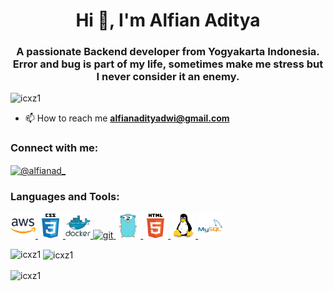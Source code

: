 <h1 align="center">Hi 👋, I'm Alfian Aditya</h1>
<h3 align="center">A passionate Backend developer from Yogyakarta Indonesia. Error and bug is part of my life, sometimes make me stress but I never consider it an enemy.</h3>

<p align="left"> <img src="https://komarev.com/ghpvc/?username=icxz1&label=Profile%20views&color=0e75b6&style=flat" alt="icxz1" /> </p>

- 📫 How to reach me **alfianadityadwi@gmail.com**

<h3 align="left">Connect with me:</h3>
<p align="left">
<a href="https://twitter.com/@alfianad_" target="blank"><img align="center" src="https://raw.githubusercontent.com/rahuldkjain/github-profile-readme-generator/master/src/images/icons/Social/twitter.svg" alt="@alfianad_" height="30" width="40" /></a>
</p>

<h3 align="left">Languages and Tools:</h3>
<p align="left"> <a href="https://aws.amazon.com" target="_blank" rel="noreferrer"> <img src="https://raw.githubusercontent.com/devicons/devicon/master/icons/amazonwebservices/amazonwebservices-original-wordmark.svg" alt="aws" width="40" height="40"/> </a> <a href="https://www.w3schools.com/css/" target="_blank" rel="noreferrer"> <img src="https://raw.githubusercontent.com/devicons/devicon/master/icons/css3/css3-original-wordmark.svg" alt="css3" width="40" height="40"/> </a> <a href="https://www.docker.com/" target="_blank" rel="noreferrer"> <img src="https://raw.githubusercontent.com/devicons/devicon/master/icons/docker/docker-original-wordmark.svg" alt="docker" width="40" height="40"/> </a> <a href="https://git-scm.com/" target="_blank" rel="noreferrer"> <img src="https://www.vectorlogo.zone/logos/git-scm/git-scm-icon.svg" alt="git" width="40" height="40"/> </a> <a href="https://golang.org" target="_blank" rel="noreferrer"> <img src="https://raw.githubusercontent.com/devicons/devicon/master/icons/go/go-original.svg" alt="go" width="40" height="40"/> </a> <a href="https://www.w3.org/html/" target="_blank" rel="noreferrer"> <img src="https://raw.githubusercontent.com/devicons/devicon/master/icons/html5/html5-original-wordmark.svg" alt="html5" width="40" height="40"/> </a> <a href="https://www.linux.org/" target="_blank" rel="noreferrer"> <img src="https://raw.githubusercontent.com/devicons/devicon/master/icons/linux/linux-original.svg" alt="linux" width="40" height="40"/> </a> <a href="https://www.mysql.com/" target="_blank" rel="noreferrer"> <img src="https://raw.githubusercontent.com/devicons/devicon/master/icons/mysql/mysql-original-wordmark.svg" alt="mysql" width="40" height="40"/> </a> </p>

<p><img align="left" src="https://github-readme-stats.vercel.app/api/top-langs?username=icxz1&show_icons=true&locale=en&layout=compact" alt="icxz1" /></p>

<p>&nbsp;<img align="center" src="https://github-readme-stats.vercel.app/api?username=icxz1&show_icons=true&locale=en" alt="icxz1" /></p>

<p><img align="center" src="https://github-readme-streak-stats.herokuapp.com/?user=icxz1&" alt="icxz1" /></p>
